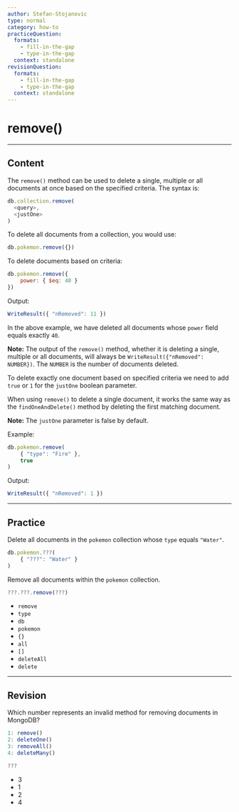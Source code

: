 ```yaml
---
author: Stefan-Stojanovic
type: normal
category: how-to
practiceQuestion:
  formats:
    - fill-in-the-gap
    - type-in-the-gap
  context: standalone
revisionQuestion:
  formats:
    - fill-in-the-gap
    - type-in-the-gap
  context: standalone
---
```


# remove()


---

## Content

The `remove()` method can be used to delete a single, multiple or all documents at once based on the specified criteria. The syntax is:

```javascript
db.collection.remove(
  <query>,
  <justOne>
)
```

To delete all documents from a collection, you would use:

```javascript
db.pokemon.remove({})
```

To delete documents based on criteria:

```javascript
db.pokemon.remove({ 
	power: { $eq: 40 } 
})
```

Output:

```javascript
WriteResult({ "nRemoved": 11 })
```

In the above example, we have deleted all documents whose `power` field equals exactly `40`.

**Note:** The output of the `remove()` method, whether it is deleting a single, multiple or all documents, will always be `WriteResult({"nRemoved": NUMBER})`. The `NUMBER` is the number of documents deleted.

To delete exactly one document based on specified criteria we need to add `true` or `1` for the `justOne` boolean parameter.

When using `remove()` to delete a single document, it works the same way as the `findOneAndDelete()` method by deleting the first matching document.

**Note:** The `justOne` parameter is false by default.

Example:

```javascript
db.pokemon.remove( 
	{ "type": "Fire" },
	true 
)
```

Output:

```javascript
WriteResult({ "nRemoved": 1 })
```


---

## Practice

Delete all documents in the `pokemon` collection whose `type` equals `"Water"`.

```javascript
db.pokemon.???( 
	{ "???": "Water" } 
)
```

Remove all documents within the `pokemon` collection.

```javascript
???.???.remove(???)
```

- `remove`
- `type`
- `db`
- `pokemon`
- `{}`
- `all`
- `[]`
- `deleteAll`
- `delete`


---

## Revision

Which number represents an invalid method for removing documents in MongoDB?

```javascript
1: remove()
2: deleteOne()
3: removeAll()
4: deleteMany()

???
```

- 3
- 1
- 2
- 4